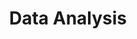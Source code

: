 ---
title: Data Analysis
menu:
  sidebar:
    name: Data Analysis
    identifier: data_analysis
    weight: 100
---